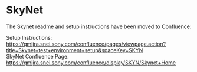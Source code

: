 SkyNet
==========
The Skynet readme and setup instructions have been moved to Confluence:

Setup Instructions:   
https://qmjira.snei.sony.com/confluence/pages/viewpage.action?title=Skynet+test+environment+setup&spaceKey=SKYN  
SkyNet Confluence Page:   
https://qmjira.snei.sony.com/confluence/display/SKYN/Skynet+Home
